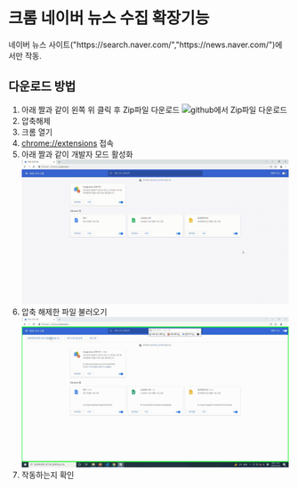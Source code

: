 # 크롬 네이버 뉴스 수집 확장기능

네이버 뉴스 사이트("https://<span></span>search.naver.com/","https:/<span></span>/news.naver.com/")에서만 작동.  

## 다운로드 방법
1. 아래 짤과 같이 왼쪽 위 클릭 후 Zip파일 다운로드
   ![github에서 Zip파일 다운로드](https://user-images.githubusercontent.com/30021393/142986515-109949d7-1027-4e97-bf20-d3aa7f4498ce.gif)
2. 압축해제
3. 크롬 열기
4. [chrome://extensions]("chrome://extensions") 접속
5. 아래 짤과 같이 개발자 모드 활성화
   ![크롬에서 개발자 모드 활성화](extensions-Chrome.gif)
6. 압축 해제한 파일 불러오기
   ![파일 불러오기](LoadExtension.gif)
7. 작동하는지 확인